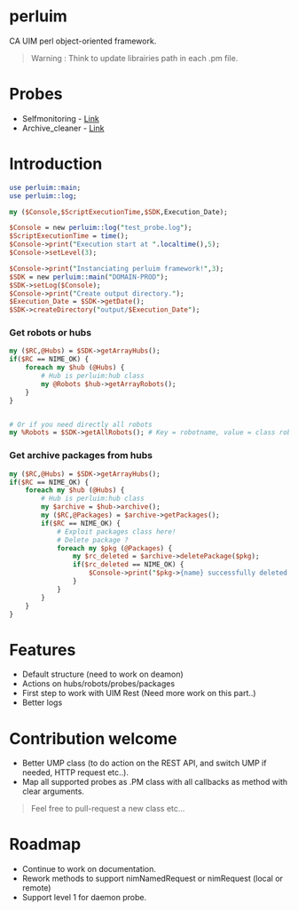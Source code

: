 # perluim
CA UIM perl object-oriented framework.

> Warning : Think to update librairies path in each .pm file.

# Probes 

- Selfmonitoring - [Link](https://github.com/fraxken/selfmonitoring)
- Archive_cleaner - [Link](https://github.com/fraxken/archive_cleaner)

# Introduction 

```perl
use perluim::main;
use perluim::log;

my ($Console,$ScriptExecutionTime,$SDK,Execution_Date);

$Console = new perluim::log("test_probe.log");
$ScriptExecutionTime = time();
$Console->print("Execution start at ".localtime(),5);
$Console->setLevel(3);

$Console->print("Instanciating perluim framework!",3);
$SDK = new perluim::main("DOMAIN-PROD");
$SDK->setLog($Console);
$Console->print("Create output directory.");
$Execution_Date = $SDK->getDate();
$SDK->createDirectory("output/$Execution_Date");
```

### Get robots or hubs 
```perl
my ($RC,@Hubs) = $SDK->getArrayHubs();
if($RC == NIME_OK) {
    foreach my $hub (@Hubs) {
        # Hub is perluim:hub class
        my @Robots $hub->getArrayRobots();
    }
}


# Or if you need directly all robots 
my %Robots = $SDK->getAllRobots(); # Key = robotname, value = class robot
```

### Get archive packages from hubs 
```perl
my ($RC,@Hubs) = $SDK->getArrayHubs();
if($RC == NIME_OK) {
    foreach my $hub (@Hubs) {
        # Hub is perluim:hub class
        my $archive = $hub->archive();
        my ($RC,@Packages) = $archive->getPackages();
        if($RC == NIME_OK) {
            # Exploit packages class here!
            # Delete package ?
            foreach my $pkg (@Packages) {
                my $rc_deleted = $archive->deletePackage($pkg);
                if($rc_deleted == NIME_OK) {
                    $Console->print("$pkg->{name} successfully deleted from hub $hub->{name}");
                }
            }
        }
    }
}
```

# Features 

- Default structure (need to work on deamon)
- Actions on hubs/robots/probes/packages
- First step to work with UIM Rest (Need more work on this part..) 
- Better logs

# Contribution welcome 

- Better UMP class (to do action on the REST API, and switch UMP if needed, HTTP request etc..). 
- Map all supported probes as .PM class with all callbacks as method with clear arguments.

> Feel free to pull-request a new class etc...

# Roadmap 

- Continue to work on documentation.
- Rework methods to support nimNamedRequest or nimRequest (local or remote)
- Support level 1 for daemon probe.
